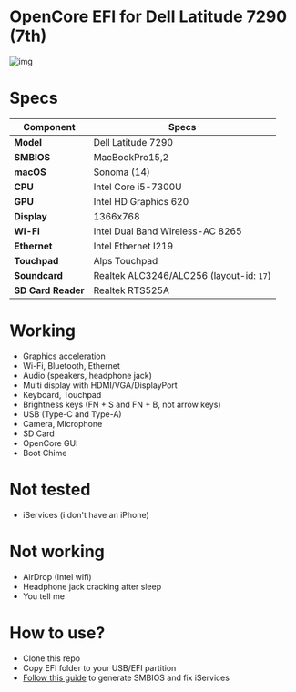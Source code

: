 # OpenCore EFI for Dell Latitude 7290 (7th)
![img](https://i.imgur.com/wiWFtLQ.png)

# Specs
| Component          | Specs                                    |
| ------------------ | ---------------------------------------- |
| **Model**          | Dell Latitude 7290                       |
| **SMBIOS**         | MacBookPro15,2                           |
| **macOS**          | Sonoma (14)	                    	|
| **CPU**            | Intel Core i5-7300U                      |
| **GPU**            | Intel HD Graphics 620                    |
| **Display**        | 1366x768                                 |
| **Wi-Fi**          | Intel Dual Band Wireless-AC 8265         |
| **Ethernet**       | Intel Ethernet I219                      |
| **Touchpad**       | Alps Touchpad                            |
| **Soundcard**      | Realtek ALC3246/ALC256 (layout-id: `17`) |
| **SD Card Reader** | Realtek RTS525A                          |

# Working
- Graphics acceleration
- Wi-Fi, Bluetooth, Ethernet
- Audio (speakers, headphone jack)
- Multi display with HDMI/VGA/DisplayPort
- Keyboard, Touchpad
- Brightness keys (FN + S and FN + B, not arrow keys)
- USB (Type-C and Type-A)
- Camera, Microphone
- SD Card
- OpenCore GUI
- Boot Chime

# Not tested
- iServices (i don't have an iPhone)

# Not working
- AirDrop (Intel wifi)
- Headphone jack cracking after sleep
- You tell me

# How to use?
- Clone this repo
- Copy EFI folder to your USB/EFI partition
- [Follow this guide](https://dortania.github.io/OpenCore-Post-Install/universal/iservices.html) to generate SMBIOS and fix iServices
